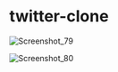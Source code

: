 # twitter-clone

![Screenshot_79](https://user-images.githubusercontent.com/69635164/93994205-5c6d6a00-fdaf-11ea-8c41-cb759eafc898.png)


![Screenshot_80](https://user-images.githubusercontent.com/69635164/93994226-62fbe180-fdaf-11ea-99e6-d3342226a8b4.png)
